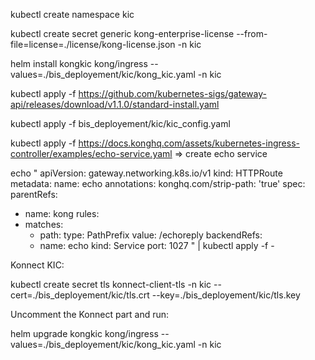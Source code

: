 kubectl create namespace kic

kubectl create secret generic kong-enterprise-license --from-file=license=./license/kong-license.json -n kic


helm install kongkic kong/ingress --values=./bis_deployement/kic/kong_kic.yaml -n kic


kubectl apply -f https://github.com/kubernetes-sigs/gateway-api/releases/download/v1.1.0/standard-install.yaml

kubectl apply -f bis_deployement/kic/kic_config.yaml 


kubectl apply -f https://docs.konghq.com/assets/kubernetes-ingress-controller/examples/echo-service.yaml => create echo service 


echo "
apiVersion: gateway.networking.k8s.io/v1
kind: HTTPRoute
metadata:
 name: echo
 annotations:
   konghq.com/strip-path: 'true'
spec:
 parentRefs:
 - name: kong
 rules:
 - matches:
   - path:
       type: PathPrefix
       value: /echoreply
   backendRefs:
   - name: echo
     kind: Service
     port: 1027
" | kubectl apply -f -



Konnect KIC:

kubectl create secret tls konnect-client-tls -n kic --cert=./bis_deployement/kic/tls.crt --key=./bis_deployement/kic/tls.key

Uncomment the Konnect part and run:

helm upgrade kongkic kong/ingress --values=./bis_deployement/kic/kong_kic.yaml -n kic         